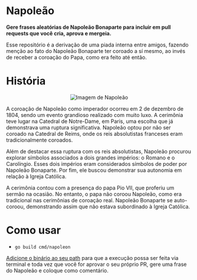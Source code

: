 # Napoleão

**Gere frases aleatórias de Napoleão Bonaparte para incluir em pull requests que você cria, aprova e mergeia.**

Esse repositório é a derivação de uma piada interna entre amigos, fazendo menção ao fato do Napoleão Bonaparte ter coroado a sí mesmo, ao invés de receber a coroação do Papa, como era feito até então.


# História

<p align="center">
  <img src="https://github.com/Bocampagni/napoleon/assets/42614607/05fd0819-c5d9-4944-bc00-783719f1c68f" alt="Imagem de Napoleão">
</p>

A coroação de Napoleão como imperador ocorreu em 2 de dezembro de 1804, sendo um evento grandioso realizado com muito luxo. A cerimônia teve lugar na Catedral de Notre-Dame, em Paris, uma escolha que já demonstrava uma ruptura significativa. Napoleão optou por não ser coroado na Catedral de Reims, onde os reis absolutistas franceses eram tradicionalmente coroados.

Além de destacar essa ruptura com os reis absolutistas, Napoleão procurou explorar símbolos associados a dois grandes impérios: o Romano e o Carolíngio. Esses dois impérios eram considerados símbolos de poder por Napoleão Bonaparte. Por fim, ele buscou demonstrar sua autonomia em relação à Igreja Católica.

A cerimônia contou com a presença do papa Pio VII, que proferiu um sermão na ocasião. No entanto, o papa não coroou Napoleão, como era tradicional nas cerimônias de coroação real. Napoleão Bonaparte se auto-coroou, demonstrando assim que não estava subordinado à Igreja Católica.

# Como usar

- `go build cmd/napoleon`

[Adicione o binário ao seu path](https://zwbetz.com/how-to-add-a-binary-to-your-path-on-macos-linux-windows/) para que a execução possa ser feita via terminal e toda vez que você for aprovar o seu próprio PR, gere uma frase do Napoleão e coloque como comentário.

